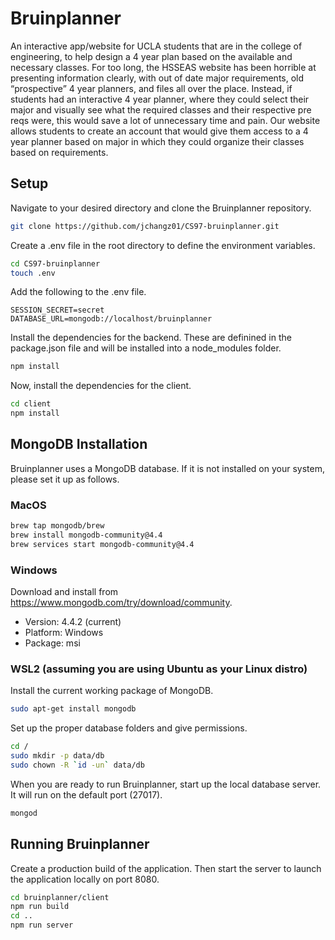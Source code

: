 # Bruinplanner
An interactive app/website for UCLA students that are in the college of engineering, to help design a 4 year plan based on the available and necessary classes. For too long, the HSSEAS website has been horrible at presenting information clearly, with out of date major requirements, old “prospective” 4 year planners, and files all over the place. Instead, if students had an interactive 4 year planner, where they could select their major and visually see what the required classes and their respective pre reqs were, this would save a lot of unnecessary time and pain. Our website allows students to create an account that would give them access to a 4 year planner based on major in which they could organize their classes based on requirements.

## Setup 
Navigate to your desired directory and clone the Bruinplanner repository.
```bash
git clone https://github.com/jchangz01/CS97-bruinplanner.git
```

Create a .env file in the root directory to define the environment variables.
```bash
cd CS97-bruinplanner
touch .env
```
Add the following to the .env file.
```
SESSION_SECRET=secret
DATABASE_URL=mongodb://localhost/bruinplanner
```

Install the dependencies for the backend. These are definined in the package.json file and will be installed into a node_modules folder.
```bash
npm install
```
Now, install the dependencies for the client. 
```bash
cd client
npm install
```

## MongoDB Installation
Bruinplanner uses a MongoDB database. If it is not installed on your system, please set it up as follows.
### MacOS
```bash
brew tap mongodb/brew
brew install mongodb-community@4.4
brew services start mongodb-community@4.4
```
### Windows
Download and install from https://www.mongodb.com/try/download/community.  
- Version: 4.4.2 (current)  
- Platform: Windows  
- Package: msi
### WSL2 (assuming you are using Ubuntu as your Linux distro)
Install the current working package of MongoDB.
```bash
sudo apt-get install mongodb
```
Set up the proper database folders and give permissions.
```bash
cd /
sudo mkdir -p data/db
sudo chown -R `id -un` data/db
```
When you are ready to run Bruinplanner, start up the local database server. It will run on the default port (27017).
```bash
mongod
```

## Running Bruinplanner
Create a production build of the application. Then start the server to launch the application locally on port 8080.
```bash
cd bruinplanner/client
npm run build 
cd ..
npm run server
```
